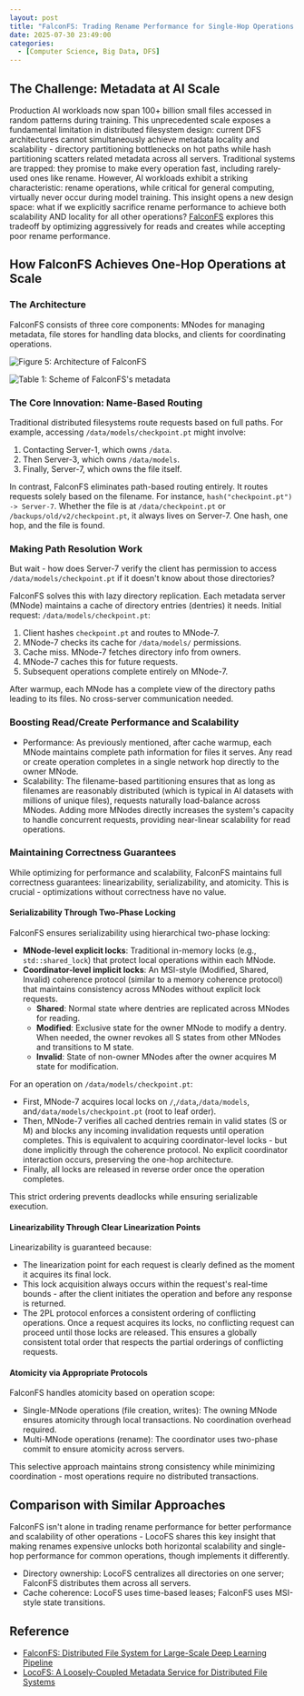 ```yaml
---
layout: post
title: "FalconFS: Trading Rename Performance for Single-Hop Operations at Scale"
date: 2025-07-30 23:49:00
categories:
  - [Computer Science, Big Data, DFS]
---
```


## The Challenge: Metadata at AI Scale

Production AI workloads now span 100+ billion small files accessed in random patterns during training. This unprecedented scale exposes a fundamental limitation in distributed filesystem design: current DFS architectures cannot simultaneously achieve metadata locality and scalability - directory partitioning bottlenecks on hot paths while hash partitioning scatters related metadata across all servers. Traditional systems are trapped: they promise to make every operation fast, including rarely-used ones like rename. However, AI workloads exhibit a striking characteristic: rename operations, while critical for general computing, virtually never occur during model training. This insight opens a new design space: what if we explicitly sacrifice rename performance to achieve both scalability AND locality for all other operations? [FalconFS](https://arxiv.org/pdf/2507.10367) explores this tradeoff by optimizing aggressively for reads and creates while accepting poor rename performance.

## How FalconFS Achieves One-Hop Operations at Scale

### The Architecture

FalconFS consists of three core components: MNodes for managing metadata, file stores for handling data blocks, and clients for coordinating operations.

![Figure 5: Architecture of FalconFS](https://junbin-hexo-img.oss-cn-beijing.aliyuncs.com/falconfs-trading-slow-directory-operations-for-one-hop-everything-else/figure-5-architecture-of-falconfs.png)

![Table 1: Scheme of FalconFS's metadata](https://junbin-hexo-img.oss-cn-beijing.aliyuncs.com/falconfs-trading-slow-directory-operations-for-one-hop-everything-else/table-1-scheme-of-falconfs-s-metadata.png)

### The Core Innovation: Name-Based Routing

Traditional distributed filesystems route requests based on full paths. For example, accessing `/data/models/checkpoint.pt` might involve:

1. Contacting Server-1, which owns `/data`.
2. Then Server-3, which owns `/data/models`.
3. Finally, Server-7, which owns the file itself.

In contrast, FalconFS eliminates path-based routing entirely. It routes requests solely based on the filename. For instance, `hash("checkpoint.pt") -> Server-7`. Whether the file is at `/data/checkpoint.pt` or `/backups/old/v2/checkpoint.pt`, it always lives on Server-7. One hash, one hop, and the file is found.

### Making Path Resolution Work

But wait - how does Server-7 verify the client has permission to access `/data/models/checkpoint.pt` if it doesn't know about those directories?

FalconFS solves this with lazy directory replication. Each metadata server (MNode) maintains a cache of directory entries (dentries) it needs. Initial request: `/data/models/checkpoint.pt`:

1. Client hashes `checkpoint.pt` and routes to MNode-7.
2. MNode-7 checks its cache for `/data/models/` permissions.
3. Cache miss. MNode-7 fetches directory info from owners.
4. MNode-7 caches this for future requests.
5. Subsequent operations complete entirely on MNode-7.

After warmup, each MNode has a complete view of the directory paths leading to its files. No cross-server communication needed.

### Boosting Read/Create Performance and Scalability

+ Performance: As previously mentioned, after cache warmup, each MNode maintains complete path information for files it serves. Any read or create operation completes in a single network hop directly to the owner MNode.
+ Scalability: The filename-based partitioning ensures that as long as filenames are reasonably distributed (which is typical in AI datasets with millions of unique files), requests naturally load-balance across MNodes. Adding more MNodes directly increases the system's capacity to handle concurrent requests, providing near-linear scalability for read operations.

### Maintaining Correctness Guarantees

While optimizing for performance and scalability, FalconFS maintains full correctness guarantees: linearizability, serializability, and atomicity. This is crucial - optimizations without correctness have no value.

#### Serializability Through Two-Phase Locking

FalconFS ensures serializability using hierarchical two-phase locking:

+ **MNode-level explicit locks**: Traditional in-memory locks (e.g., `std::shared_lock`) that protect local operations within each MNode.
+ **Coordinator-level implicit locks**: An MSI-style (Modified, Shared, Invalid) coherence protocol (similar to a memory coherence protocol) that maintains consistency across MNodes without explicit lock requests.
  + **Shared**: Normal state where dentries are replicated across MNodes for reading.
  + **Modified**: Exclusive state for the owner MNode to modify a dentry. When needed, the owner revokes all S states from other MNodes and transitions to M state.
  + **Invalid**: State of non-owner MNodes after the owner acquires M state for modification.

For an operation on `/data/models/checkpoint.pt`:

+ First, MNode-7 acquires local locks on `/`,`/data`,`/data/models`, and`/data/models/checkpoint.pt` (root to leaf order).
+ Then, MNode-7 verifies all cached dentries remain in valid states (S or M) and blocks any incoming invalidation requests until operation completes. This is equivalent to acquiring coordinator-level locks - but done implicitly through the coherence protocol. No explicit coordinator interaction occurs, preserving the one-hop architecture.
+ Finally, all locks are released in reverse order once the operation completes.

This strict ordering prevents deadlocks while ensuring serializable execution.

#### Linearizability Through Clear Linearization Points

Linearizability is guaranteed because:

+ The linearization point for each request is clearly defined as the moment it acquires its final lock.
+ This lock acquisition always occurs within the request's real-time bounds - after the client initiates the operation and before any response is returned.
+ The 2PL protocol enforces a consistent ordering of conflicting operations. Once a request acquires its locks, no conflicting request can proceed until those locks are released. This ensures a globally consistent total order that respects the partial orderings of conflicting requests.

#### Atomicity via Appropriate Protocols

FalconFS handles atomicity based on operation scope:

+ Single-MNode operations (file creation, writes): The owning MNode ensures atomicity through local transactions. No coordination overhead required.
+ Multi-MNode operations (rename): The coordinator uses two-phase commit to ensure atomicity across servers.

This selective approach maintains strong consistency while minimizing coordination - most operations require no distributed transactions.

## Comparison with Similar Approaches

FalconFS isn't alone in trading rename performance for better performance and scalability of other operations - LocoFS shares this key insight that making renames expensive unlocks both horizontal scalability and single-hop performance for common operations, though implements it differently.

+ Directory ownership: LocoFS centralizes all directories on one server; FalconFS distributes them across all servers.
+ Cache coherence: LocoFS uses time-based leases; FalconFS uses MSI-style state transitions.

## Reference

+ [FalconFS: Distributed File System for Large-Scale Deep Learning Pipeline](https://arxiv.org/pdf/2507.10367)
+ [LocoFS: A Loosely-Coupled Metadata Service for Distributed File Systems](https://storage.cs.tsinghua.edu.cn/papers/sc17-locofs.pdf/)
